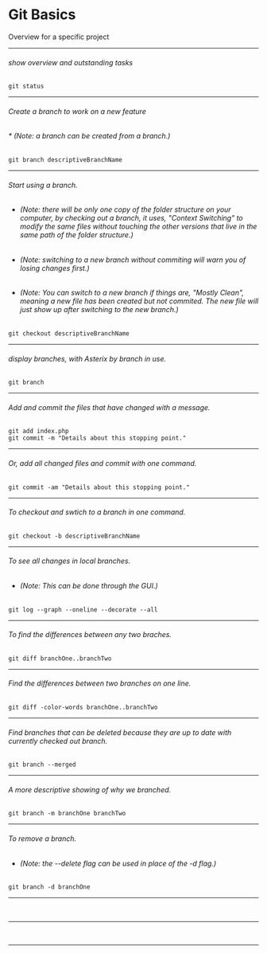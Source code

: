 # Git Basics
Overview for a specific project

---
###### show overview and outstanding tasks
```
git status
```
---
###### Create a branch to work on a new feature
###### * *(Note: a branch can be created from a branch.)*
```
git branch descriptiveBranchName
```
---
###### Start using a branch.
* ###### *(Note: there will be only one copy of the folder structure on your computer, by checking out a branch, it uses, "Context Switching" to modify the same files without touching the other versions that live in the same path of the folder structure.)*
* ###### *(Note: switching to a new branch without commiting will warn you of losing changes first.)*
* ###### *(Note: You can switch to a new branch if things are, "Mostly Clean", meaning a new file has been created but not commited. The new file will just show up after switching to the new branch.)*
```
git checkout descriptiveBranchName
```
---
###### display branches, with Asterix by branch in use.
```
git branch
```
---
###### Add and commit the files that have changed with a message.
```
git add index.php
git commit -m "Details about this stopping point."
```
---
###### Or, add all changed files and commit with one command.
```
git commit -am "Details about this stopping point."
```
---
###### To checkout and swtich to a branch in one command.
```
git checkout -b descriptiveBranchName
```
---
###### To see all changes in local branches.
* ###### *(Note: This can be done through the GUI.)*
```
git log --graph --oneline --decorate --all
```
---
###### To find the differences between any two braches.
```
git diff branchOne..branchTwo
```
---
###### Find the differences between two branches on one line.
```
git diff -color-words branchOne..branchTwo
```
---
###### Find branches that can be deleted because they are up to date with currently checked out branch.
```
git branch --merged
```
---
###### A more descriptive showing of why we branched.
```
git branch -m branchOne branchTwo
```
---
###### To remove a branch.
* ###### *(Note: the --delete flag can be used in place of the -d flag.)*
```
git branch -d branchOne
```
---
###### 
```

```
---
###### 
```

```
---
###### 
```

```


